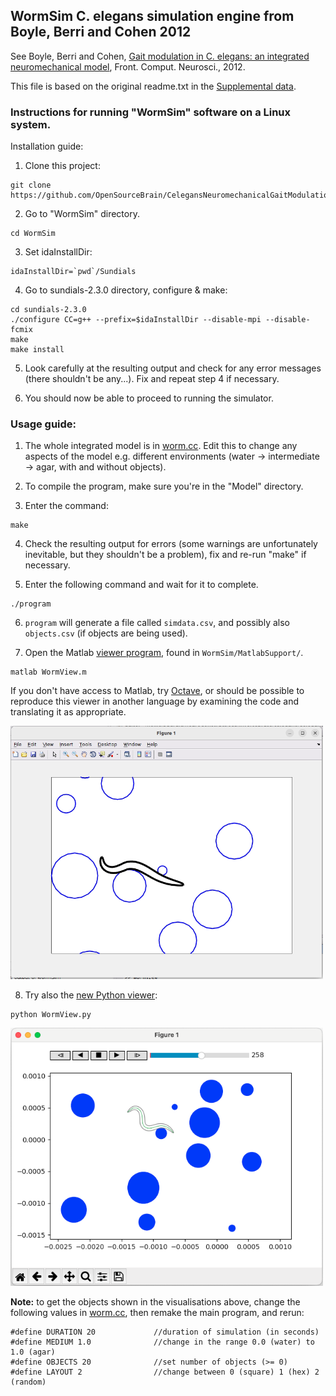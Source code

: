 ## WormSim C. elegans simulation engine from Boyle, Berri and Cohen 2012

See Boyle, Berri and Cohen, [Gait modulation in C. elegans: an integrated neuromechanical model](http://www.frontiersin.org/Computational_Neuroscience/10.3389/fncom.2012.00010/abstract), Front. Comput. Neurosci., 2012.

This file is based on the original readme.txt in the [Supplemental data](http://journal.frontiersin.org/Article/DownloadFile/48074/octet-stream/WormSim1.ZIP/9).

### Instructions for running "WormSim" software on a Linux system.

Installation guide:

1) Clone this project:
    
```
git clone https://github.com/OpenSourceBrain/CelegansNeuromechanicalGaitModulation.git
```

2) Go to "WormSim" directory.

```
cd WormSim
```

3) Set idaInstallDir:

```
idaInstallDir=`pwd`/Sundials
```

4) Go to sundials-2.3.0 directory, configure & make:

```
cd sundials-2.3.0
./configure CC=g++ --prefix=$idaInstallDir --disable-mpi --disable-fcmix
make
make install
```

5) Look carefully at the resulting output and check for any error messages (there shouldn't be any...). Fix and repeat step 4 if necessary.

6) You should now be able to proceed to running the simulator.

### Usage guide:

1) The whole integrated model is in [worm.cc](https://github.com/OpenSourceBrain/CelegansNeuromechanicalGaitModulation/blob/master/WormSim/Model/worm.cc). Edit this to change any aspects of the model e.g. different environments (water -> intermediate -> agar, with and without objects).

2) To compile the program, make sure you're in the "Model" directory.

3) Enter the command:

```
make
```

4) Check the resulting output for errors (some warnings are unfortunately inevitable, but they shouldn't be a problem), fix and re-run "make" if necessary.

5) Enter the following command and wait for it to complete.

```
./program
```

6) `program` will generate a file called `simdata.csv`, and possibly also `objects.csv` (if objects are being used).

7) Open the Matlab [viewer program](https://github.com/OpenSourceBrain/CelegansNeuromechanicalGaitModulation/blob/master/WormSim/MatlabSupport/WormView.m), found in `WormSim/MatlabSupport/`. 

```
matlab WormView.m
```

If you don't have access to Matlab, try [Octave](https://www.gnu.org/software/octave/it), or should be possible to reproduce this viewer in another language by examining the code and translating it as appropriate.

<img width="500" alt="MatlabView" src="../images/MatlabView.png"/>

8) Try also the [new Python viewer](https://github.com/OpenSourceBrain/CelegansNeuromechanicalGaitModulation/blob/master/WormSim/Model/WormView.py):


```
python WormView.py
```

<img width="500" alt="PythonView" src="../images/PythonView.png"/>

**Note:** to get the objects shown in the visualisations above, change the following values in [worm.cc](https://github.com/OpenSourceBrain/CelegansNeuromechanicalGaitModulation/blob/master/WormSim/Model/worm.cc), then remake the main program, and rerun:

```			
#define DURATION 20			    //duration of simulation (in seconds)
#define MEDIUM 1.0				//change in the range 0.0 (water) to 1.0 (agar)
#define OBJECTS 20				//set number of objects (>= 0)
#define LAYOUT 2				//change between 0 (square) 1 (hex) 2 (random)
```